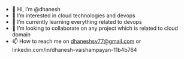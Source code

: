 - 👋 Hi, I’m @dhanesh
- 👀 I’m interested in cloud technologies and devops
- 🌱 I’m currently learning everything related to devops
- 💞️ I’m looking to collaborate on any project which is related to cloud domain
- 📫 How to reach me on dhaneshsv77@gmail.com or linkedin.com/in/dhanesh-vaishampayan-11b4b764

<!---
dhaneshv21/dhaneshv21 is a ✨ special ✨ repository because its `README.md` (this file) appears on your GitHub profile.
You can click the Preview link to take a look at your changes.
--->
